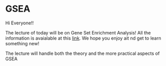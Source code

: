 # GSEA

Hi Everyone!! 

The lecture of today will be on Gene Set Enrichment Analysis! All the information is avaialable at this [link](https://github.com/mrubio-chavarria/holmes_analysis).
We hope you enjoy ait nd get to learn something new!

The lecture will handle both the theory and the more practical aspects of GSEA
